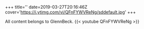 +++
title=''
date=2019-03-27T20:16:46Z
cover='https://i.ytimg.com/vi/QFnFYWVReNg/sddefault.jpg'
+++

All content belongs to GlennBeck.
{{< youtube QFnFYWVReNg >}}
